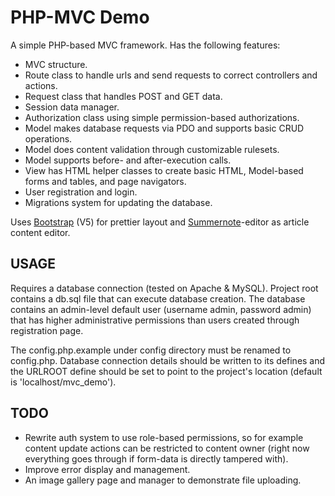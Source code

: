 # PHP-MVC Demo

A simple PHP-based MVC framework. Has the following features:
* MVC structure.
* Route class to handle urls and send requests to correct controllers and actions.
* Request class that handles POST and GET data.
* Session data manager.
* Authorization class using simple permission-based authorizations.
* Model makes database requests via PDO and supports basic CRUD operations.
* Model does content validation through customizable rulesets.
* Model supports before- and after-execution calls.
* View has HTML helper classes to create basic HTML, Model-based forms and tables, and page navigators.
* User registration and login.
* Migrations system for updating the database.

Uses [Bootstrap](https://getbootstrap.com/) (V5) for prettier layout and [Summernote](https://summernote.org/)-editor as article content editor.

## USAGE

Requires a database connection (tested on Apache & MySQL). Project root contains a db.sql file that can execute database creation. The database contains an admin-level default user (username admin, password admin) that has higher administrative permissions than users created through registration page.

The config.php.example under config directory must be renamed to config.php. Database connection details should be written to its defines and the URLROOT define should be set to point to the project's location (default is 'localhost/mvc_demo').

## TODO

* Rewrite auth system to use role-based permissions, so for example content update actions can be restricted to content owner (right now everything goes through if form-data is directly tampered with).
* Improve error display and management.
* An image gallery page and manager to demonstrate file uploading.